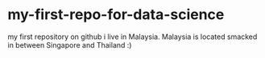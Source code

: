 # my-first-repo-for-data-science
my first repository on github
i live in Malaysia. Malaysia is located smacked in between Singapore and Thailand :)
